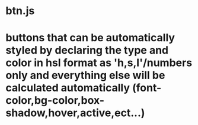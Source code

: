 
<h1>btn.js<h1>
buttons that can be automatically styled by declaring the type and color in hsl format as 'h,s,l'/numbers only
and everything else will be calculated automatically (font-color,bg-color,box-shadow,hover,active,ect...)
